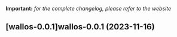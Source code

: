 **Important:**
*for the complete changelog, please refer to the website*




## [wallos-0.0.1]wallos-0.0.1 (2023-11-16)

